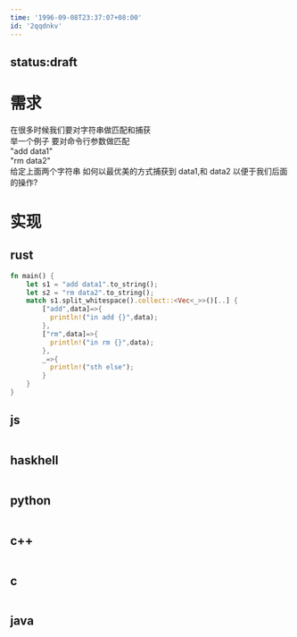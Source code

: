 ```yaml
---
time: '1996-09-08T23:37:07+08:00'
id: '2qqdnkv'
---
```


## status:draft

# 需求

在很多时候我们要对字符串做匹配和捕获  
举一个例子 要对命令行参数做匹配  
"add data1"  
"rm data2"  
给定上面两个字符串 如何以最优美的方式捕获到 data1,和 data2 以便于我们后面的操作?

# 实现

## rust

```rust
fn main() {
    let s1 = "add data1".to_string();
    let s2 = "rm data2".to_string();
    match s1.split_whitespace().collect::<Vec<_>>()[..] {
        ["add",data]=>{
          println!("in add {}",data);
        },
        ["rm",data]=>{
          println!("in rm {}",data);
        },
        _=>{
          println!("sth else");
        }
    }
}
```

## js

```nodejs

```

## haskhell

```haskhell

```

## python

```python

```

## c++

```c++

```

## c

```c

```

## java

```java

```